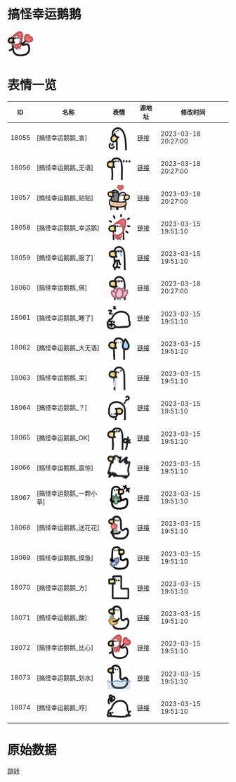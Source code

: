 # 搞怪幸运鹅鹅

<img src="./cover.png" height="60" alt="cover" />

# 表情一览

|ID|名称|表情|源地址|修改时间|
|----|----|----|----|----|
|18055|[搞怪幸运鹅鹅_害]|<img src="./pic/018055_%5B搞怪幸运鹅鹅_害%5D.png" height="60" alt="害"/>|[链接](https://i0.hdslb.com/bfs/garb/25405a815ba6a72c5a34222f7369bc620a2d9139.png)|2023-03-18 20:27:00|
|18056|[搞怪幸运鹅鹅_无语]|<img src="./pic/018056_%5B搞怪幸运鹅鹅_无语%5D.png" height="60" alt="无语"/>|[链接](https://i0.hdslb.com/bfs/garb/9b6a22df180106a96f9f87b39aed49547a555026.png)|2023-03-18 20:27:00|
|18057|[搞怪幸运鹅鹅_贴贴]|<img src="./pic/018057_%5B搞怪幸运鹅鹅_贴贴%5D.png" height="60" alt="贴贴"/>|[链接](https://i0.hdslb.com/bfs/garb/179ee1fbc64c9c4f08fe667b18d8dd8677bcb291.png)|2023-03-18 20:27:00|
|18058|[搞怪幸运鹅鹅_幸运鹅]|<img src="./pic/018058_%5B搞怪幸运鹅鹅_幸运鹅%5D.png" height="60" alt="幸运鹅"/>|[链接](https://i0.hdslb.com/bfs/garb/865020c424289529c65d6ba0b1d7697daab8fa2f.png)|2023-03-15 19:51:10|
|18059|[搞怪幸运鹅鹅_服了]|<img src="./pic/018059_%5B搞怪幸运鹅鹅_服了%5D.png" height="60" alt="服了"/>|[链接](https://i0.hdslb.com/bfs/garb/f1ad35345acfca31e2437b713af6e3b75d1408e7.png)|2023-03-15 19:51:10|
|18060|[搞怪幸运鹅鹅_佛]|<img src="./pic/018060_%5B搞怪幸运鹅鹅_佛%5D.png" height="60" alt="佛"/>|[链接](https://i0.hdslb.com/bfs/garb/8f924fe76e4722e7e48a8ab9ce193c85476ed648.png)|2023-03-18 20:27:00|
|18061|[搞怪幸运鹅鹅_睡了]|<img src="./pic/018061_%5B搞怪幸运鹅鹅_睡了%5D.png" height="60" alt="睡了"/>|[链接](https://i0.hdslb.com/bfs/garb/f45cc0907d98460b32a471e5243cf4dcb628eb75.png)|2023-03-15 19:51:10|
|18062|[搞怪幸运鹅鹅_大无语]|<img src="./pic/018062_%5B搞怪幸运鹅鹅_大无语%5D.png" height="60" alt="大无语"/>|[链接](https://i0.hdslb.com/bfs/garb/7b1cee67d8ebaafa5c554ba88eecd1bcecbc8e74.png)|2023-03-15 19:51:10|
|18063|[搞怪幸运鹅鹅_呆]|<img src="./pic/018063_%5B搞怪幸运鹅鹅_呆%5D.png" height="60" alt="呆"/>|[链接](https://i0.hdslb.com/bfs/garb/ecf1455ce35f9b0a3b6f963e2a9bbd07c27ccd62.png)|2023-03-15 19:51:10|
|18064|[搞怪幸运鹅鹅_？]|<img src="./pic/018064_%5B搞怪幸运鹅鹅_？%5D.png" height="60" alt="？"/>|[链接](https://i0.hdslb.com/bfs/garb/72ee00215224433dcdff034a6b92ee13a8901188.png)|2023-03-15 19:51:10|
|18065|[搞怪幸运鹅鹅_OK]|<img src="./pic/018065_%5B搞怪幸运鹅鹅_OK%5D.png" height="60" alt="OK"/>|[链接](https://i0.hdslb.com/bfs/garb/8889361c888c7fdd3867155578c34aa19daf7a61.png)|2023-03-15 19:51:10|
|18066|[搞怪幸运鹅鹅_震惊]|<img src="./pic/018066_%5B搞怪幸运鹅鹅_震惊%5D.png" height="60" alt="震惊"/>|[链接](https://i0.hdslb.com/bfs/garb/2c2851e13537f890a33020ca486d5934f250ab14.png)|2023-03-15 19:51:10|
|18067|[搞怪幸运鹅鹅_一颗小草]|<img src="./pic/018067_%5B搞怪幸运鹅鹅_一颗小草%5D.png" height="60" alt="一颗小草"/>|[链接](https://i0.hdslb.com/bfs/garb/d2160dedfe54f2441639ce10426b8e320c566bc4.png)|2023-03-15 19:51:10|
|18068|[搞怪幸运鹅鹅_送花花]|<img src="./pic/018068_%5B搞怪幸运鹅鹅_送花花%5D.png" height="60" alt="送花花"/>|[链接](https://i0.hdslb.com/bfs/garb/fe933d193c32768869123b4d86abc4e8c30869e4.png)|2023-03-15 19:51:10|
|18069|[搞怪幸运鹅鹅_摸鱼]|<img src="./pic/018069_%5B搞怪幸运鹅鹅_摸鱼%5D.png" height="60" alt="摸鱼"/>|[链接](https://i0.hdslb.com/bfs/garb/432726a51ce3cf61f556b59cbefd2a4b5f96e81a.png)|2023-03-15 19:51:10|
|18070|[搞怪幸运鹅鹅_方]|<img src="./pic/018070_%5B搞怪幸运鹅鹅_方%5D.png" height="60" alt="方"/>|[链接](https://i0.hdslb.com/bfs/garb/b54668e9e97f2116c873bc2a77d7b8439ea73fdd.png)|2023-03-15 19:51:10|
|18071|[搞怪幸运鹅鹅_酸]|<img src="./pic/018071_%5B搞怪幸运鹅鹅_酸%5D.png" height="60" alt="酸"/>|[链接](https://i0.hdslb.com/bfs/garb/7239bd7799364b0052085370c386dc1242ee0fb8.png)|2023-03-15 19:51:10|
|18072|[搞怪幸运鹅鹅_比心]|<img src="./pic/018072_%5B搞怪幸运鹅鹅_比心%5D.png" height="60" alt="比心"/>|[链接](https://i0.hdslb.com/bfs/garb/8bc3834cbcfde25655ac212ab243cc672e24c45f.png)|2023-03-15 19:51:10|
|18073|[搞怪幸运鹅鹅_划水]|<img src="./pic/018073_%5B搞怪幸运鹅鹅_划水%5D.png" height="60" alt="划水"/>|[链接](https://i0.hdslb.com/bfs/garb/a2c7af0eca85b9c98c42eb082810b8970b8d6e08.png)|2023-03-15 19:51:10|
|18074|[搞怪幸运鹅鹅_哼]|<img src="./pic/018074_%5B搞怪幸运鹅鹅_哼%5D.png" height="60" alt="哼"/>|[链接](https://i0.hdslb.com/bfs/garb/e041b27973fcd6c6fbbff8790f8ae68aedabb124.png)|2023-03-15 19:51:10|

# 原始数据

[跳转](./raw.json)

